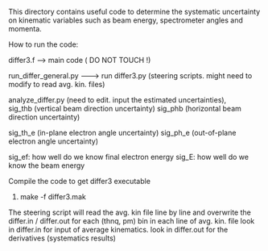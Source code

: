 This directory contains useful code to determine the systematic uncertainty
on kinematic variables such as beam energy, spectrometer angles and momenta.

How to run the code:

differ3.f  --> main code ( DO NOT TOUCH !)

run_differ_general.py ---> run differ3.py (steering scripts. might need to modify to read avg. kin. files)

analyze_differ.py (need to edit. input the estimated uncertainties),  
sig_thb (vertical beam direction uncertainty)
sig_phb (horizontal beam direction uncertainty)

sig_th_e (in-plane electron angle uncertainty)
sig_ph_e (out-of-plane electron angle uncertainty)

sig_ef: how well do we know final electron energy
sig_E:  how well do we know the beam energy


Compile the code to get differ3 executable
1) make -f differ3.mak    

The steering script will read the avg. kin file line by line and
overwrite the differ.in / differ.out for each (thnq, pm) bin in each line of avg. kin. file
look in differ.in for input of average kinematics.
look in differ.out for the derivatives  (systematics results)

